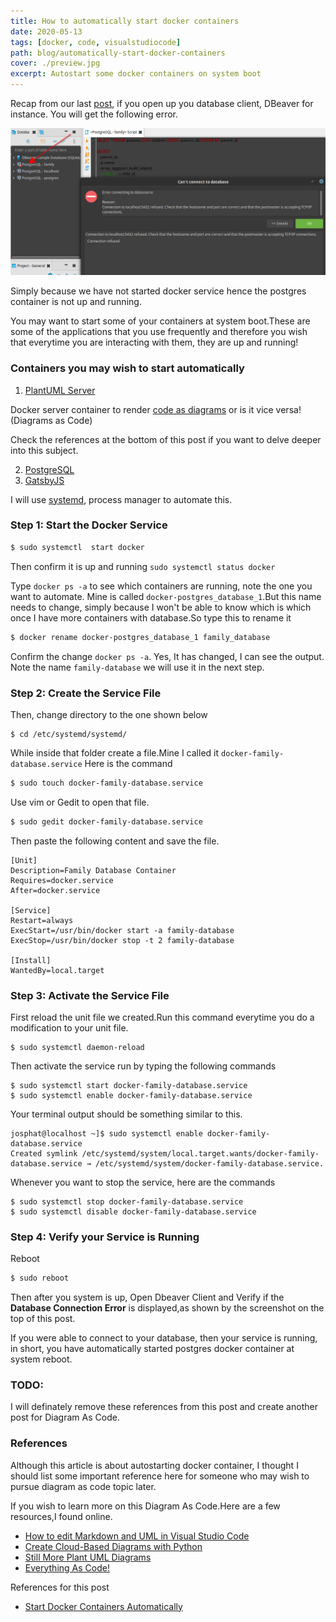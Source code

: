 ```yaml
---
title: How to automatically start docker containers
date: 2020-05-13
tags: [docker, code, visualstudiocode]
path: blog/automatically-start-docker-containers
cover: ./preview.jpg
excerpt: Autostart some docker containers on system boot
---
```


Recap from our last [post](/blog/docker-postgresql/), if you open up you database client, DBeaver for instance. You will get the following error.

![Database Connection Error](./autostart-img-1.png)

Simply because we have not started docker service hence the postgres container is not up and running.

You may want to start some of your containers at system boot.These are some of the applications that you use frequently and therefore you wish that everytime you are interacting with them, they are up and running!

### Containers you may wish to start automatically

1. [PlantUML Server](https://hub.docker.com/r/plantuml/plantuml-server/)

Docker server container to render [code as diagrams](https://real-world-plantuml.com/) or is it vice versa! (Diagrams as Code)

Check the references at the bottom of this post if you want to delve deeper into this subject.

2. [PostgreSQL](https://hub.docker.com/_/postgres/)
3. [GatsbyJS](https://hub.docker.com/r/gatsbyjs/gatsby/)

I will use [systemd](https://freedesktop/wiki/software/systemd), process manager to automate this.

### Step 1: Start the Docker Service

```bash
$ sudo systemctl  start docker
```
Then confirm it is up and running `sudo systemctl status docker`

Type `docker ps -a` to see which containers are running, note the one you want to automate.
Mine is called `docker-postgres_database_1`.But this name needs to change, simply because I won't be able to know which is which once I have more containers with database.So type this to rename it

```bash
$ docker rename docker-postgres_database_1 family_database
```
Confirm the change `docker ps -a`. Yes, It has changed, I can see the output.
Note the name `family-database` we will use it in the next step.

### Step 2: Create the Service File
Then, change directory to the one shown below
```
$ cd /etc/systemd/systemd/
```
While inside that folder create a file.Mine I called it `docker-family-database.service`
Here is the command
```bash
$ sudo touch docker-family-database.service
```
Use vim or Gedit to open that file.
```bash
$ sudo gedit docker-family-database.service
```
Then paste the following content and save the file.

```
[Unit]
Description=Family Database Container
Requires=docker.service
After=docker.service

[Service]
Restart=always
ExecStart=/usr/bin/docker start -a family-database
ExecStop=/usr/bin/docker stop -t 2 family-database

[Install]
WantedBy=local.target
```




### Step 3: Activate the Service File
First reload the unit file we created.Run this command everytime you do a modification to your unit file.

```
$ sudo systemctl daemon-reload
```

Then activate the service run by typing the following commands

```
$ sudo systemctl start docker-family-database.service
$ sudo systemctl enable docker-family-database.service
```
Your terminal output should be something similar to this.

```
josphat@localhost ~]$ sudo systemctl enable docker-family-database.service
Created symlink /etc/systemd/system/local.target.wants/docker-family-database.service → /etc/systemd/system/docker-family-database.service.

```
Whenever you want to stop the service, here are the commands

```
$ sudo systemctl stop docker-family-database.service
$ sudo systemctl disable docker-family-database.service

```
### Step 4: Verify your Service is Running

Reboot
```bash
$ sudo reboot
```
Then after you system is up, Open Dbeaver Client and Verify if the **Database Connection Error** is displayed,as shown by the screenshot on the top of this post.

If you were able to connect to your database, then your service is running, in short, you have automatically started postgres docker container at system reboot.


### TODO:
I will definately remove these references from this post and create another post for Diagram As Code.

### References
Although this article is about autostarting docker container, I thought I should list some important reference here for someone who may wish to pursue diagram as code topic later.

If you wish to learn more on this Diagram As Code.Here are a few resources,I found online.

- [How to edit Markdown and UML in Visual Studio Code](https://www.freecodecamp.org/news/inserting-uml-in-markdown-using-vscode/)
- [Create Cloud-Based Diagrams with Python](https://diagrams.mingrammer.com/)
- [Still More Plant UML Diagrams](https://ogom.github.io/draw_uml/plantuml/)
- [Everything As Code!](https://hackernoon.com/everything-as-code-explained-0ibg32a3)

References for this post
- [Start Docker Containers Automatically](https://mehmandarov.com/start-docker-containers-automatically/)
